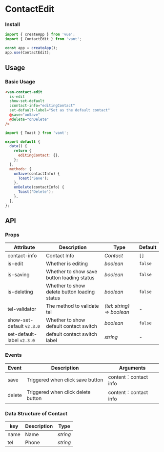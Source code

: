# ContactEdit

### Install

```js
import { createApp } from 'vue';
import { ContactEdit } from 'vant';

const app = createApp();
app.use(ContactEdit);
```

## Usage

### Basic Usage

```html
<van-contact-edit
  is-edit
  show-set-default
  :contact-info="editingContact"
  set-default-label="Set as the default contact"
  @save="onSave"
  @delete="onDelete"
/>
```

```js
import { Toast } from 'vant';

export default {
  data() {
    return {
      editingContact: {},
    };
  },
  methods: {
    onSave(contactInfo) {
      Toast('Save');
    },
    onDelete(contactInfo) {
      Toast('Delete');
    },
  },
};
```

## API

### Props

| Attribute | Description | Type | Default |
| --- | --- | --- | --- |
| contact-info | Contact Info | _Contact_ | `[]` |
| is-edit | Whether is editing | _boolean_ | `false` |
| is-saving | Whether to show save button loading status | _boolean_ | `false` |
| is-deleting | Whether to show delete button loading status | _boolean_ | `false` |
| tel-validator | The method to validate tel | _(tel: string) => boolean_ | - |
| show-set-default `v2.3.0` | Whether to show default contact switch | _boolean_ | `false` |
| set-default-label `v2.3.0` | default contact switch label | _string_ | - |

### Events

| Event  | Description                        | Arguments             |
| ------ | ---------------------------------- | --------------------- |
| save   | Triggered when click save button   | content：contact info |
| delete | Triggered when click delete button | content：contact info |

### Data Structure of Contact

| key  | Description | Type     |
| ---- | ----------- | -------- |
| name | Name        | _string_ |
| tel  | Phone       | _string_ |
